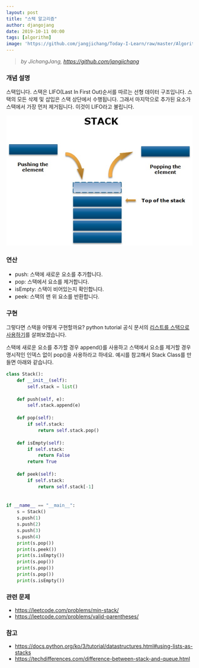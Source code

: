 ```yaml
---
layout: post
title: "스택 알고리즘"
author: djangojang
date: 2019-10-11 00:00
tags: [algorithm]
image: 'https://github.com/jangjichang/Today-I-Learn/raw/master/Algorithm/theory/stack.jpg?raw=true'
---
```


> _by JichangJang, <https://github.com/jangjichang>_

### 개념 설명

스택입니다. 스택은 LIFO(Last In First Out)순서를 따르는 선형 데이터 구조입니다. 스택의 모든 삭제 및 삽입은 스택 상단에서 수행됩니다. 그래서 마지막으로 추가된 요소가 스택에서 가장 먼저 제거됩니다. 이것이 LIFO라고 불립니다.

![stack](https://github.com/jangjichang/Today-I-Learn/blob/master/Algorithm/theory/stack.jpg?raw=true)

### 연산

- push: 스택에 새로운 요소를 추가합니다.
- pop: 스택에서 요소를 제거합니다.
- isEmpty: 스택이 비어있는지 확인합니다.
- peek: 스택의 맨 위 요소를 반환합니다.



### 구현

그렇다면 스택을 어떻게 구현할까요? python tutorial 공식 문서의 [리스트를 스택으로 사용하기](https://docs.python.org/ko/3/tutorial/datastructures.html#using-lists-as-stacks)를 살펴보겠습니다.

스택에 새로운 요소를 추가할 경우 append()를 사용하고 스택에서 요소를 제거할 경우 명시적인 인덱스 없이 pop()을 사용하라고 하네요. 예시를 참고해서 Stack Class를 만들면 아래와 같습니다.

```python
class Stack():
    def __init__(self):
        self.stack = list()

    def push(self, e):
        self.stack.append(e)

    def pop(self):
        if self.stack:
            return self.stack.pop()

    def isEmpty(self):
        if self.stack:
            return False
        return True

    def peek(self):
        if self.stack:
            return self.stack[-1]


if __name__ == "__main__":
    s = Stack()
    s.push(1)
    s.push(2)
    s.push(3)
    s.push(4)
    print(s.pop())
    print(s.peek())
    print(s.isEmpty())
    print(s.pop())
    print(s.pop())
    print(s.pop())
    print(s.isEmpty())
```



### 관련 문제

- https://leetcode.com/problems/min-stack/
- https://leetcode.com/problems/valid-parentheses/



### 참고
- https://docs.python.org/ko/3/tutorial/datastructures.html#using-lists-as-stacks
- https://techdifferences.com/difference-between-stack-and-queue.html